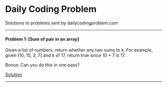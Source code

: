 # Daily Coding Problem

Solutions to problems sent by dailycodingproblem.com

---

#### Problem 1: [Sum of pair in an array]

Given a list of numbers, return whether any two sums to k.
For example, given [10, 15, 3, 7] and k of 17, return true since 10 + 7 is 17.

Bonus: Can you do this in one pass?

[Solution](solutions/001_Sum_Of_Pair.cs)

---